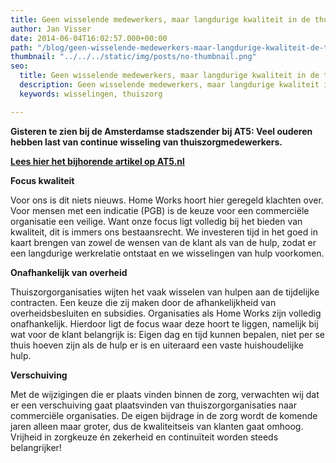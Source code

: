 ```yaml
---
title: Geen wisselende medewerkers, maar langdurige kwaliteit in de thuiszorg
author: Jan Visser
date: 2014-06-04T16:02:57.000+00:00
path: "/blog/geen-wisselende-medewerkers-maar-langdurige-kwaliteit-de-thuiszorg/"
thumbnail: "../../../static/img/posts/no-thumbnail.png"
seo:
  title: Geen wisselende medewerkers, maar langdurige kwaliteit in de thuiszorg
  description: Geen wisselende medewerkers, maar langdurige kwaliteit in de thuiszorg
  keywords: wisselingen, thuiszorg

---
```

**Gisteren te zien bij de Amsterdamse stadszender bij AT5: Veel ouderen hebben last van continue wisseling van thuiszorgmedewerkers.**

[**Lees hier het bijhorende artikel op AT5.nl**](http://www.at5.nl/artikelen/128773/ouderen-ontevreden-over-wisselende-medewerkers-thuiszorg)

**Focus kwaliteit**

Voor ons is dit niets nieuws. Home Works hoort hier geregeld klachten over. Voor mensen met een indicatie (PGB) is de keuze voor een commerciële organisatie een veilige. Want onze focus ligt volledig bij het bieden van kwaliteit, dit is immers ons bestaansrecht. We investeren tijd in het goed in kaart brengen van zowel de wensen van de klant als van de hulp, zodat er een langdurige werkrelatie ontstaat en we wisselingen van hulp voorkomen.

**Onafhankelijk van overheid**

Thuiszorgorganisaties wijten het vaak wisselen van hulpen aan de tijdelijke contracten. Een keuze die zij maken door de afhankelijkheid van overheidsbesluiten en subsidies. Organisaties als Home Works zijn volledig onafhankelijk. Hierdoor ligt de focus waar deze hoort te liggen, namelijk bij wat voor de klant belangrijk is: Eigen dag en tijd kunnen bepalen, niet per se thuis hoeven zijn als de hulp er is en uiteraard een vaste huishoudelijke hulp.

**Verschuiving**

Met de wijzigingen die er plaats vinden binnen de zorg, verwachten wij dat er een verschuiving gaat plaatsvinden van thuiszorgorganisaties naar commerciële organisaties. De eigen bijdrage in de zorg wordt de komende jaren alleen maar groter, dus de kwaliteitseis van klanten gaat omhoog. Vrijheid in zorgkeuze én zekerheid en continuïteit worden steeds belangrijker!